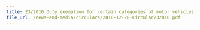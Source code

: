 ```yaml
---
title: 23/2010 Duty exemption for certain categories of motor vehicles
file_url: /news-and-media/circulars/2010-12-28-Circular232010.pdf
---
```

